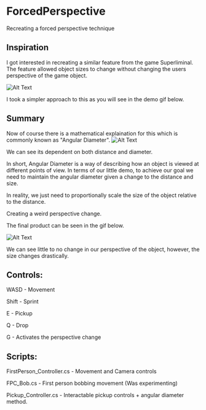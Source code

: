# ForcedPerspective
Recreating a forced perspective technique

Inspiration
--

I got interested in recreating a similar feature from the game Superliminal. The feature allowed object sizes to change without changing the users perspective of the game object.

![Alt Text](https://cdn.mos.cms.futurecdn.net/G79YhVbCCeEHxBNWLmRUVV.gif)

I took a simpler approach to this as you will see in the demo gif below.

Summary
--
Now of course there is a mathematical explaination for this which is commonly known as "Angular Diameter".
![Alt Text](https://upload.wikimedia.org/wikipedia/commons/thumb/4/49/Angular_dia_formula.JPG/400px-Angular_dia_formula.JPG)

We can see its dependent on both distance and diameter. 


In short, Angular Diameter is a way of describing how an object is viewed at different points of view. In terms of our little demo, to achieve our goal we need to maintain the angular diameter given a change to the distance and size. 

In reality, we just need to proportionally scale the size of the object relative to the distance. 

Creating a weird perspective change. 

The final product can be seen in the gif below.

![Alt Text](https://media.giphy.com/media/VSdNTbp0xcHatNb4BO/giphy.gif)

We can see little to no change in our perspective of the object, however, the size changes drastically.


**Controls:**
--
WASD - Movement

Shift - Sprint

E - Pickup

Q - Drop

G - Activates the perspective change

**Scripts:**
--
FirstPerson_Controller.cs - Movement and Camera controls

FPC_Bob.cs - First person bobbing movement (Was experimenting)

Pickup_Controller.cs - Interactable pickup controls + angular diameter method. 
